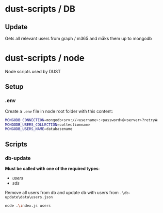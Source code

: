 # dust-scripts / DB

## Update

Gets all relevant users from graph / m365 and måks them up to mongodb

# dust-scripts / node

Node scripts used by DUST

## Setup

### .env

Create a `.env` file in node root folder with this content:
```bash
MONGODB_CONNECTION=mongodb+srv://<username>:<password>@<server>?retryWrites=true&w=majority
MONGODB_USERS_COLLECTION=collectionname
MONGODB_USERS_NAME=databasename
```

## Scripts

### db-update

**Must be called with one of the required types**:
- *users*
- *sds*

Remove all users from db and update db with users from `.\db-update\data\users.json`
```bash
node .\index.js users
```